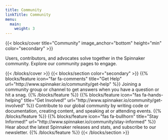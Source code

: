 ```yaml
---
title: Community
linkTitle: Community
menu:
  main:
    weight: 3
---
```


{{< blocks/cover title="Community" image_anchor="bottom" height="min" color="secondary" >}}

<p class="lead mt-5">Users, contributors, and advocates solve together in the Spinnaker community. Explore our community pages to engage.
</p>
{{< /blocks/cover >}}
{{< blocks/section color="secondary" >}}
{{% blocks/feature icon="far fa-comments" title="Get Help" url="http://www.spinnaker.io/community/get-help" %}}
Joining a community group or channel to get answers when you have a question or hit a snag.
{{% /blocks/feature %}}
{{% blocks/feature icon="fas fa-hands-helping" title="Get Involved!" url="http://www.spinnaker.io/community/get-involved" %}}
Contribute to our global community by writing code or documentation, creating content, and speaking at or attending events.
{{% /blocks/feature %}}
{{% blocks/feature icon="fas fa-bullhorn" title="Stay Informed!" url="http://www.spinnaker.io/community/stay-informed" %}}
Hear about the latest Spinnaker releases and stats, and subscribe to our newsletter.
{{% /blocks/feature %}}
{{< /blocks/section >}}

